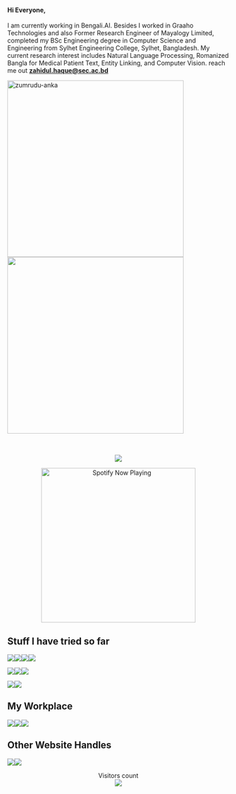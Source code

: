 #### Hi Everyone,

I am currently working in Bengali.AI. Besides I worked in Graaho Technologies and also Former Research Engineer of Mayalogy Limited, completed my BSc Engineering degree in Computer Science and Engineering from Sylhet Engineering College, Sylhet, Bangladesh. My current research interest includes Natural Language Processing, Romanized Bangla for Medical Patient Text, Entity Linking, and Computer Vision. reach me out **zahidul.haque@sec.ac.bd**


<p align=left>
      <img  width=400 src="https://github-readme-streak-stats.herokuapp.com/?user=alvi75&theme=tokyonight&border=61dafb&hide_border=true" alt="zumrudu-anka" />
      <img  width=400 src="https://github-readme-stats.vercel.app/api?username=alvi75&show_icons=true&theme=tokyonight&border_color=61dafb&hide_border=true" />
  <br><br><br>
  <!--<img src="https://activity-graph.herokuapp.com/graph?username=alvi75&theme=tokyonight&bg_color=20232a&hide_border=true" width="100%"/> -->
</p>

<p align="center">
<img src="https://img.shields.io/badge/Listening right now on Spotify-FFFFFF?style=for-the-badge&logo=spotify&logoColor=1ED760">
<p align="center">
<a href="https://open.spotify.com/user/31nvl4vzu6lhys3zfkxzf3avyamm"><img src="https://istiakshihab-jv8ffvvjk.vercel.app/api/spotify-playing" alt="Spotify Now Playing" width="350" /></a>
</p>
</p>

## Stuff I have tried so far

<img src="https://img.shields.io/badge/Languages-424242?style=for-the-badge&logo=plex&logoColor=FFFFFF"><img src="https://img.shields.io/badge/C++-000000?style=for-the-badge&logo=c%2B%2B&logoColor=00599C"><img src="https://img.shields.io/badge/Python-000000?style=for-the-badge&logo=python&logoColor=3776AB"><img src="https://img.shields.io/badge/shell-000000?style=for-the-badge&logo=Powershell&logoColor=5391FE">

<img src="https://img.shields.io/badge/Frameworks-424242?style=for-the-badge&logo=IPFS&logoColor=FFFFFF"><img src="https://img.shields.io/badge/django-000000?style=for-the-badge&logo=django&logoColor=092E20"><img src="https://img.shields.io/badge/Flask-000000?style=for-the-badge&logo=Flask&logoColor=FFFFFF">
<!--<img src="https://img.shields.io/badge/React-000000?style=for-the-badge&logo=React&logoColor=61DAFB">-->

<img src="https://img.shields.io/badge/Databases-424242?style=for-the-badge&logo=Redis&logoColor=FFFFFF"><img src="https://img.shields.io/badge/Mysql-000000?style=for-the-badge&logo=mysql&logoColor=4479A1">

## My Workplace

<img src="https://img.shields.io/badge/Environment-424242?style=for-the-badge&logo=openlayers&logoColor=FFFFFF"><img src="https://img.shields.io/badge/VS Code-000000?style=for-the-badge&logo=visual-studio-code&logoColor=007ACC"><img src="https://img.shields.io/badge/Linux-000000?style=for-the-badge&logo=linux&logoColor=FCC624">

## Other Website Handles
[<img src="https://img.shields.io/badge/alvi75-000?style=for-the-badge&logo=gitlab">](https://gitlab.com/alvi75)[<img src="https://img.shields.io/badge/mdzahidulhaque-000?style=for-the-badge&logo=LINKEDIN&logoColor=0077B5">](https://www.linkedin.com/in/md-zahidul-haque-6298781a7/)

<p align="center"> 
  Visitors count<br>
  <img src="https://profile-counter.glitch.me/alvi75/count.svg" />
</p>
